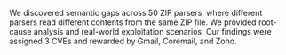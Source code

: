 We discovered semantic gaps across 50 ZIP parsers, where different parsers read different contents from the same ZIP file. We provided root-cause analysis and real-world exploitation scenarios. Our findings were assigned 3 CVEs and rewarded by Gmail, Coremail, and Zoho.

